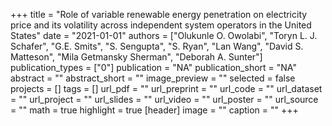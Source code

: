 +++
title = "Role of variable renewable energy penetration on electricity price and its volatility across independent system operators in the United States"
date = "2021-01-01"
authors = ["Olukunle O. Owolabi", "Toryn L. J. Schafer", "G.E. Smits", "S. Sengupta", "S. Ryan", "Lan Wang", "David S. Matteson", "Mila Getmansky Sherman", "Deborah A. Sunter"]
publication_types = ["0"]
publication = "NA"
publication_short = "NA"
abstract = ""
abstract_short = ""
image_preview = ""
selected = false
projects = []
tags = []
url_pdf = ""
url_preprint = ""
url_code = ""
url_dataset = ""
url_project = ""
url_slides = ""
url_video = ""
url_poster = ""
url_source = ""
math = true
highlight = true
[header]
image = ""
caption = ""
+++
